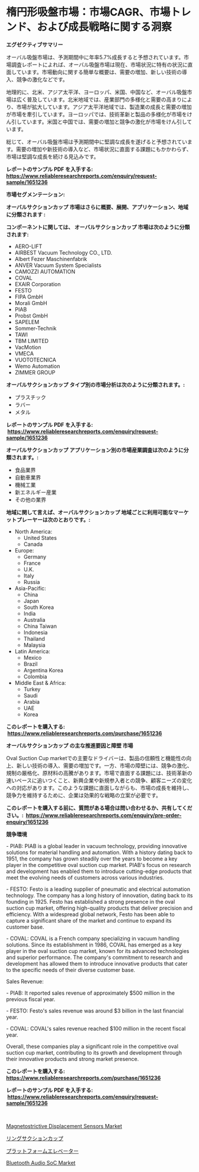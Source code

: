 <p><h1>楕円形吸盤市場：市場CAGR、市場トレンド、および成長戦略に関する洞察</h1></p><p><strong>エグゼクティブサマリー</strong></p>
<p><p>オーバル吸盤市場は、予測期間中に年率5.7%成長すると予想されています。市場調査レポートによれば、オーバル吸盤市場は現在、市場状況に特有の状況に直面しています。市場動向に関する簡単な概要は、需要の増加、新しい技術の導入、競争の激化などです。</p><p>地理的に、北米、アジア太平洋、ヨーロッパ、米国、中国など、オーバル吸盤市場は広く普及しています。北米地域では、産業部門の多様化と需要の高まりにより、市場が拡大しています。アジア太平洋地域では、製造業の成長と需要の増加が市場を牽引しています。ヨーロッパでは、技術革新と製品の多様化が市場をけん引しています。米国と中国では、需要の増加と競争の激化が市場をけん引しています。</p><p>総じて、オーバル吸盤市場は予測期間中に堅調な成長を遂げると予想されています。需要の増加や新技術の導入など、市場状況に直面する課題にもかかわらず、市場は堅調な成長を続ける見込みです。 </p></p>
<p><strong>レポートのサンプル PDF を入手する: <a href="https://www.reliableresearchreports.com/enquiry/request-sample/1651236">https://www.reliableresearchreports.com/enquiry/request-sample/1651236</a></strong></p>
<p><strong>市場セグメンテーション:</strong></p>
<p><strong> オーバルサクションカップ 市場はさらに概要、展開、アプリケーション、地域に分類されます :</strong></p>
<p><strong>コンポーネントに関しては、 オーバルサクションカップ 市場は次のように分類されます: &nbsp;</strong></p>
<p><ul><li>AERO-LIFT</li><li>AIRBEST Vacuum Technology CO., LTD.</li><li>Albert Fezer Maschinenfabrik</li><li>ANVER Vacuum System Specialists</li><li>CAMOZZI AUTOMATION</li><li>COVAL</li><li>EXAIR Corporation</li><li>FESTO</li><li>FIPA GmbH</li><li>Morali GmbH</li><li>PIAB</li><li>Probst GmbH</li><li>SAPELEM</li><li>Sommer-Technik</li><li>TAWI</li><li>TBM LIMITED</li><li>VacMotion</li><li>VMECA</li><li>VUOTOTECNICA</li><li>Wemo Automation</li><li>ZIMMER GROUP</li></ul></p>
<p><strong> オーバルサクションカップ タイプ別の市場分析は次のように分類されます。:</strong></p>
<p><ul><li>プラスチック</li><li>ラバー</li><li>メタル</li></ul></p>
<p><strong>レポートのサンプル PDF を入手する: &nbsp;<a href="https://www.reliableresearchreports.com/enquiry/request-sample/1651236">https://www.reliableresearchreports.com/enquiry/request-sample/1651236</a></strong></p>
<p><strong> オーバルサクションカップ アプリケーション別の市場産業調査は次のように分類されます。:</strong></p>
<p><ul><li>食品業界</li><li>自動車業界</li><li>機械工業</li><li>新エネルギー産業</li><li>その他の業界</li></ul></p>
<p><strong>地域に関して言えば、オーバルサクションカップ 地域ごとに利用可能なマーケットプレーヤーは次のとおりです。:</strong></p>
<p><ul>
    <li>
        North America:
        <ul>
            <li>United States</li>
            <li>Canada</li>
        </ul>
    </li>
    <li>
        Europe:
        <ul>
            <li>Germany</li>
            <li>France</li>
            <li>U.K.</li>
            <li>Italy</li>
            <li>Russia</li>
        </ul>
    </li>
    <li>
        Asia-Pacific:
        <ul>
            <li>China</li>
            <li>Japan</li>
            <li>South Korea</li>
            <li>India</li>
            <li>Australia</li>
            <li>China Taiwan</li>
            <li>Indonesia</li>
            <li>Thailand</li>
            <li>Malaysia</li>
        </ul>
    </li>
    <li>
        Latin America:
        <ul>
            <li>Mexico</li>
            <li>Brazil</li>
            <li>Argentina Korea</li>
            <li>Colombia</li>
        </ul>
    </li>
    <li>
        Middle East & Africa:
        <ul>
            <li>Turkey</li>
            <li>Saudi</li>
            <li>Arabia</li>
            <li>UAE</li>
            <li>Korea</li>
        </ul>
    </li>
    </ul></p>
<p><strong>このレポートを購入する: &nbsp;<a href="https://www.reliableresearchreports.com/purchase/1651236">https://www.reliableresearchreports.com/purchase/1651236</a></strong></p>
<p><strong>オーバルサクションカップ の主な推進要因と障壁 市場</strong></p>
<p><p>Oval Suction Cup marketでの主要なドライバーは、製品の信頼性と機能性の向上、新しい技術の導入、需要の増加です。一方、市場の障壁には、競争の激化、規制の厳格化、原材料の高騰があります。市場で直面する課題には、技術革新の速いペースに追いつくこと、新興企業や新規参入者との競争、顧客ニーズの変化への対応があります。このような課題に直面しながらも、市場の成長を維持し、競争力を維持するために、企業は効果的な戦略の立案が必要です。</p></p>
<p><strong>このレポートを購入する前に、質問がある場合は問い合わせるか、共有してください。:&nbsp; <a href="https://www.reliableresearchreports.com/enquiry/pre-order-enquiry/1651236">https://www.reliableresearchreports.com/enquiry/pre-order-enquiry/1651236</a></strong></p>
<p><strong>競争環境</strong></p>
<p><p>- PIAB: PIAB is a global leader in vacuum technology, providing innovative solutions for material handling and automation. With a history dating back to 1951, the company has grown steadily over the years to become a key player in the competitive oval suction cup market. PIAB's focus on research and development has enabled them to introduce cutting-edge products that meet the evolving needs of customers across various industries.</p><p>- FESTO: Festo is a leading supplier of pneumatic and electrical automation technology. The company has a long history of innovation, dating back to its founding in 1925. Festo has established a strong presence in the oval suction cup market, offering high-quality products that deliver precision and efficiency. With a widespread global network, Festo has been able to capture a significant share of the market and continue to expand its customer base.</p><p>- COVAL: COVAL is a French company specializing in vacuum handling solutions. Since its establishment in 1986, COVAL has emerged as a key player in the oval suction cup market, known for its advanced technologies and superior performance. The company's commitment to research and development has allowed them to introduce innovative products that cater to the specific needs of their diverse customer base.</p><p>Sales Revenue:</p><p>- PIAB: It reported sales revenue of approximately $500 million in the previous fiscal year.</p><p>- FESTO: Festo's sales revenue was around $3 billion in the last financial year.</p><p>- COVAL: COVAL's sales revenue reached $100 million in the recent fiscal year.</p><p>Overall, these companies play a significant role in the competitive oval suction cup market, contributing to its growth and development through their innovative products and strong market presence.</p></p>
<p><strong>このレポートを購入する: &nbsp; <a href="https://www.reliableresearchreports.com/purchase/1651236">https://www.reliableresearchreports.com/purchase/1651236</a></strong></p>
<p><strong>レポートのサンプル PDF を入手する: &nbsp;<a href="https://www.reliableresearchreports.com/enquiry/request-sample/1651236">https://www.reliableresearchreports.com/enquiry/request-sample/1651236</a></strong><strong></strong></p>
<p>&nbsp;</p>
<p><p><a href="https://github.com/sonuprakash1/Market-Research-Report-List-2/blob/main/magnetostrictive-displacement-sensors-market.md">Magnetostrictive Displacement Sensors Market</a></p><p><a href="https://github.com/RodHoppe07/Market-Research-Report-List-1/blob/main/871697210341.md">リングサクションカップ</a></p><p><a href="https://github.com/laurenreichert/Market-Research-Report-List-1/blob/main/819395010340.md">プラットフォームエレベーター</a></p><p><a href="https://github.com/jhcraigie/Market-Research-Report-List-2/blob/main/bluetooth-audio-soc-market.md">Bluetooth Audio SoC Market</a></p></p>